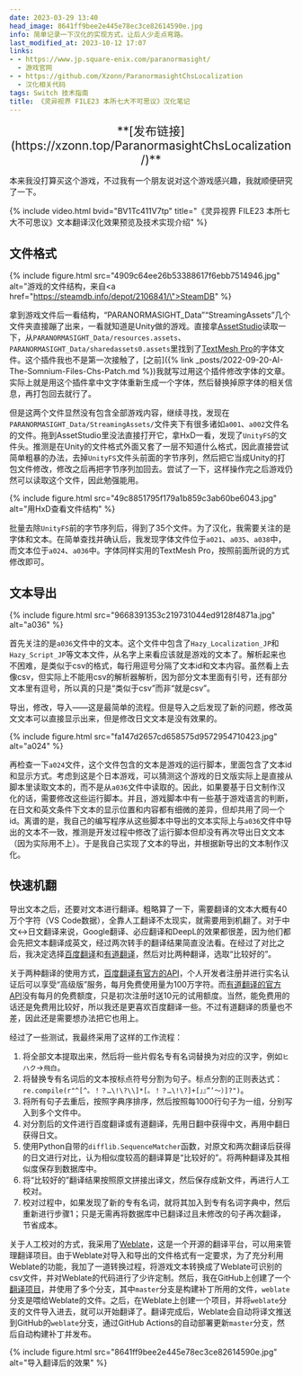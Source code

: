 ```yaml
---
date: 2023-03-29 13:40
head_image: 8641ff9bee2e445e78ec3ce82614590e.jpg
info: 简单记录一下汉化的实现方式，让后人少走点弯路。
last_modified_at: 2023-10-12 17:07
links: 
- - https://www.jp.square-enix.com/paranormasight/
  - 游戏官网
- - https://github.com/Xzonn/ParanormasightChsLocalization
  - 汉化相关代码
tags: Switch 技术指南
title: 《灵异视界 FILE23 本所七大不可思议》汉化笔记
---
```

<div class="alert alert-success" markdown="1" style="text-align: center; font-size: 150%;">
**[发布链接](https://xzonn.top/ParanormasightChsLocalization/)**
</div>

本来我没打算买这个游戏，不过我有一个朋友说对这个游戏感兴趣，我就顺便研究了一下。

{% include video.html bvid="BV1Tc411V7tp" title="《灵异视界 FILE23 本所七大不可思议》文本翻译汉化效果预览及技术实现介绍" %}

## 文件格式

{% include figure.html src="4909c64ee26b53388617f6ebb7514946.jpg" alt="游戏的文件结构，来自<a href=\"https://steamdb.info/depot/2106841/\">SteamDB</a>" %}

拿到游戏文件后一看结构，“PARANORMASIGHT_Data”“StreamingAssets”几个文件夹直接蹦了出来，一看就知道是Unity做的游戏。直接拿[AssetStudio](https://github.com/Perfare/AssetStudio)读取一下，从`PARANORMASIGHT_Data/resources.assets`、`PARANORMASIGHT_Data/sharedassets0.assets`里找到了[TextMesh Pro](https://docs.unity3d.com/cn/2020.3/Manual/com.unity.textmeshpro.html)的字体文件。这个插件我也不是第一次接触了，[之前]({% link _posts/2022-09-20-AI-The-Somnium-Files-Chs-Patch.md %})我就写过用这个插件修改字体的文章。实际上就是用这个插件拿中文字体重新生成一个字体，然后替换掉原字体的相关信息，再打包回去就行了。

但是这两个文件显然没有包含全部游戏内容，继续寻找，发现在`PARANORMASIGHT_Data/StreamingAssets/`文件夹下有很多诸如`a001`、`a002`文件名的文件。拖到AssetStudio里没法直接打开它，拿HxD一看，发现了`UnityFS`的文件头。推测是在Unity的文件格式外面又套了一层不知道什么格式，因此直接尝试简单粗暴的办法，去掉`UnityFS`文件头前面的字节序列，然后把它当成Unity的打包文件修改，修改之后再把字节序列加回去。尝试了一下，这样操作完之后游戏仍然可以读取这个文件，因此勉强能用。

{% include figure.html src="49c8851795f179a1b859c3ab60be6043.jpg" alt="用HxD查看文件结构" %}

批量去除`UnityFS`前的字节序列后，得到了35个文件。为了汉化，我需要关注的是字体和文本。在简单查找并确认后，我发现字体文件位于`a021`、`a035`、`a038`中，而文本位于`a024`、`a036`中。字体同样实用的TextMesh Pro，按照前面所说的方式修改即可。

## 文本导出
{% include figure.html src="9668391353c219731044ed9128f4871a.jpg" alt="a036" %}

首先关注的是`a036`文件中的文本。这个文件中包含了`Hazy_Localization_JP`和`Hazy_Script_JP`等文本文件，从名字上来看应该就是游戏的文本了。解析起来也不困难，是类似于csv的格式，每行用逗号分隔了文本id和文本内容。虽然看上去像csv，但实际上不能用csv的解析器解析，因为部分文本里面有引号，还有部分文本里有逗号，所以真的只是“类似于csv”而非“就是csv”。

导出，修改，导入——这是最简单的流程。但是导入之后发现了新的问题，修改英文文本可以直接显示出来，但是修改日文文本是没有效果的。

{% include figure.html src="fa147d2657cd658575d9572954710423.jpg" alt="a024" %}

再检查一下`a024`文件，这个文件包含的文本是游戏的运行脚本，里面包含了文本id和显示方式。考虑到这是个日本游戏，可以猜测这个游戏的日文版实际上是直接从脚本里读取文本的，而不是从`a036`文件中读取的。因此，如果要基于日文制作汉化的话，需要修改这些运行脚本。并且，游戏脚本中有一些基于游戏语言的判断，在日文和英文条件下文本的显示位置和内容都有细微的差异，但却共用了同一个id。离谱的是，我自己的编写程序从这些脚本中导出的文本实际上与`a036`文件中导出的文本不一致，推测是开发过程中修改了运行脚本但却没有再次导出日文文本（因为实际用不上）。于是我自己实现了文本的导出，并根据新导出的文本制作汉化。

## 快速机翻

导出文本之后，还要对文本进行翻译。粗略算了一下，需要翻译的文本大概有40万个字符（VS Code数据），全靠人工翻译不太现实，就需要用到机翻了。对于中文↔日文翻译来说，Google翻译、必应翻译和DeepL的效果都很差，因为他们都会先把文本翻译成英文，经过两次转手的翻译结果简直没法看。在经过了对比之后，我决定选择[百度翻译](https://fanyi.baidu.com/)和[有道翻译](https://fanyi.youdao.com/)，然后对比两种翻译，选取“比较好的”。

关于两种翻译的使用方式，[百度翻译有官方的API](https://fanyi-api.baidu.com/)，个人开发者注册并进行实名认证后可以享受“高级版”服务，每月免费使用量为100万字符。而[有道翻译的官方API](https://ai.youdao.com/product-fanyi-text.s)没有每月的免费额度，只是初次注册时送10元的试用额度。当然，能免费用的话还是免费用比较好，所以我还是更喜欢百度翻译一些。不过有道翻译的质量也不差，因此还是需要想办法把它也用上。

经过了一些测试，我最终采用了这样的工作流程：

1. 将全部文本提取出来，然后将一些片假名专有名词替换为对应的汉字，例如`ヒハク`→`飛白`。
2. 将替换专有名词后的文本按标点符号分割为句子。标点分割的正则表达式：`re.compile(r"^[^。！？…\!\?\\]*[。！？…\!\?]+[」』”’〜）]?")`。
3. 将所有句子去重后，按照字典序排序，然后按照每1000行句子为一组，分别写入到多个文件中。
4. 对分割后的文件进行百度翻译或有道翻译，先用日翻中获得中文，再用中翻日获得日文。
5. 使用Python自带的`difflib.SequenceMatcher`函数，对原文和两次翻译后获得的日文进行对比，认为相似度较高的翻译算是“比较好的”。将两种翻译及其相似度保存到数据库中。
6. 将“比较好的”翻译结果按照原文拼接出译文，然后保存成新文件，再进行人工校对。
7. 校对过程中，如果发现了新的专有名词，就将其加入到专有名词字典中，然后重新进行步骤1；只是无需再将数据库中已翻译过且未修改的句子再次翻译，节省成本。

关于人工校对的方式，我采用了[Weblate](https://weblate.org/)，这是一个开源的翻译平台，可以用来管理翻译项目。由于Weblate对导入和导出的文件格式有一定要求，为了充分利用Weblate的功能，我加了一道转换过程，将游戏文本转换成了Weblate可识别的csv文件，并对Weblate的代码进行了少许定制。然后，我在GitHub上创建了一个[翻译项目](https://github.com/Xzonn/ParanormasightChsLocalization)，并使用了多个分支，其中`master`分支是构建补丁所用的文件，`weblate`分支是喂给Weblate的文件。之后，在Weblate上创建一个项目，并将`weblate`分支的文件导入进去，就可以开始翻译了。翻译完成后，Weblate会自动将译文推送到GitHub的`weblate`分支，通过GitHub Actions的自动部署更新`master`分支，然后自动构建补丁并发布。

{% include figure.html src="8641ff9bee2e445e78ec3ce82614590e.jpg" alt="导入翻译后的效果" %}